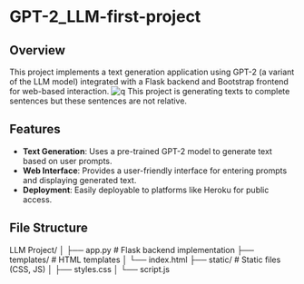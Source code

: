 # GPT-2_LLM-first-project
## Overview

This project implements a text generation application using GPT-2 (a variant of the LLM model) integrated with a Flask backend and Bootstrap frontend for web-based interaction.
![q](https://github.com/shojebscodeplay/GPT-2_LLM-first-project/assets/70110235/96b6a119-8c50-4b6a-90ff-8bc1c808c3d8)
This project is generating texts to complete sentences but these sentences are not relative.
## Features

- **Text Generation**: Uses a pre-trained GPT-2 model to generate text based on user prompts.
- **Web Interface**: Provides a user-friendly interface for entering prompts and displaying generated text.
- **Deployment**: Easily deployable to platforms like Heroku for public access.

## File Structure
LLM Project/
│
├── app.py # Flask backend implementation
├── templates/ # HTML templates
│ └── index.html
├── static/ # Static files (CSS, JS)
│ ├── styles.css
│ └── script.js
